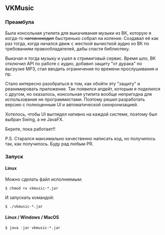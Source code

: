 ## VKMusic

### Преамбула

Была консольная утилита для выкачивания музыки из ВК, которую я когда-то ~~наговнокодил~~ быстренько 
собрал на коленке. Создавал её как раз тогда, когда начался движ с жесткой вычисткой аудио из ВК по требованиям 
правообладателей, дабы спасти библиотеку. 

Выкачал я тогда музыку и ушел в стримиговый сервис. Время шло, ВК отключил API по работе с аудио, 
добавил защиту "от дурака" по выгрузке MP3, стал вводить ограничения по времени прослушивания и пр. 

Стало интересно разобраться в том, как обойти эту "защиту" и реанимировать приложение. Так появился апдейт, которым я 
поделился с другом, но оказалось, консольная утилита вообще непригодна для использования не программистами. Поэтому 
решил разработать версию с полноценным UI и автоматической сихнронизацией.

Хотелось, чтобы UI выглядел нативно на каждой системе, поэтому был выбран Swing, а не JavaFX.

Берите, пока работает!!

P.S. Старался максимально качественно написать код, но получилось так, как получилось. Буду рад любым PR.

### Запуск

#### Linux

Можно сделать файл исполняемым:

```$ chmod +x vkmusic-*.jar```

И запускать командой:

```$ ./vkmusic-*.jar```


#### Linux / Windows / MacOS

```$ java -jar vkmusic-*.jar```